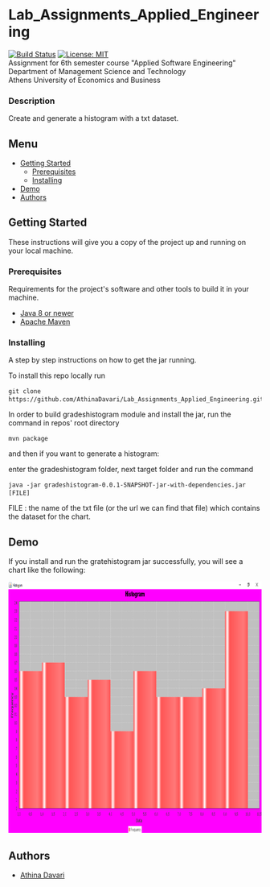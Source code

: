 # Lab_Assignments_Applied_Engineering
[![Build Status](https://travis-ci.com/AthinaDavari/Lab_Assignments_Applied_Engineering.svg?token=KTnRCGLsUs8EWFmbszcX&branch=development)](https://travis-ci.com/AthinaDavari/Lab_Assignments_Applied_Engineering)
[![License: MIT](https://img.shields.io/badge/License-MIT-blue.svg)](https://opensource.org/licenses/MIT)\
Assignment for 6th semester course "Applied Software Engineering"\
Department of Management Science and Technology\
Athens University of Economics and Business

### Description
Create and generate a histogram with a txt dataset.

## Menu
- [Getting Started](#getting-started)
    - [Prerequisites](#prerequisites)
    - [Installing](#installing)
- [Demo](#demo)
- [Authors](#authors)

## Getting Started
These instructions will give you a copy of the project up and running on
your local machine.

### Prerequisites
Requirements for the project's software and other tools to build it in your machine.
- [Java 8 or newer](https://www.java.com/en/download/manual.jsp)
- [Apache Maven](https://maven.apache.org/download.cgi)

### Installing
A step by step instructions on how to get the jar running.

To install this repo locally run

    git clone https://github.com/AthinaDavari/Lab_Assignments_Applied_Engineering.git

In order to build gradeshistogram module and install the jar, run the command in repos' root directory
    
    mvn package

and then if you want to generate a histogram:

enter the gradeshistogram folder, next target folder and run the command

    java -jar gradeshistogram-0.0.1-SNAPSHOT-jar-with-dependencies.jar [FILE]

FILE : the name of the txt file (or the url we can find that file) which contains the dataset for the chart.  

## Demo
If you install and run the gratehistogram jar successfully, you will see a chart like the following:

<img src="media/demo.png" alt="Quarantine Activities" height="500"/>

## Authors
* [Athina Davari](https://github.com/AthinaDavari) 

